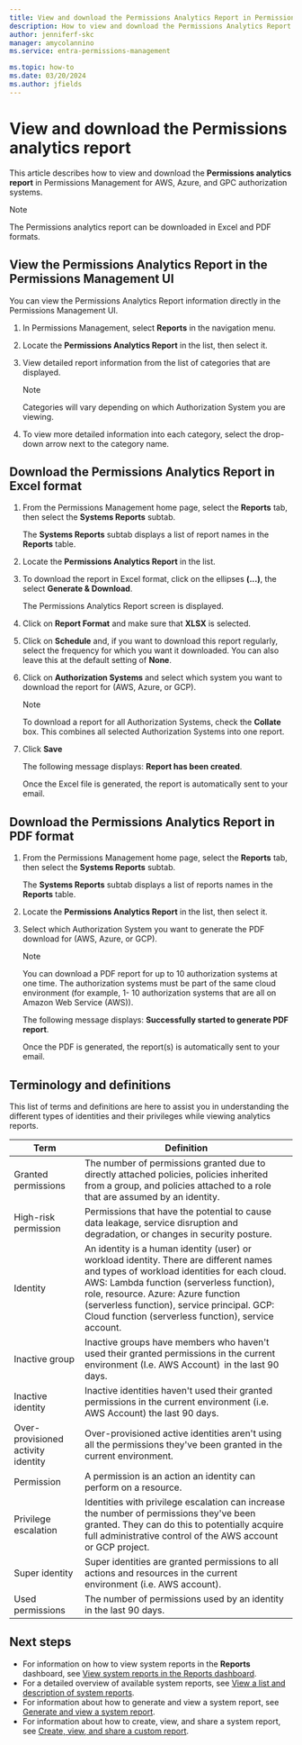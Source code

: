 ```yaml
---
title: View and download the Permissions Analytics Report in Permissions Management
description: How to view and download the Permissions Analytics Report in Permissions Management.
author: jenniferf-skc
manager: amycolannino
ms.service: entra-permissions-management

ms.topic: how-to
ms.date: 03/20/2024
ms.author: jfields
---
```


# View and download the Permissions analytics report

This article describes how to view and download the **Permissions analytics report** in Permissions Management for AWS, Azure, and GPC authorization systems.

>[!NOTE]
>The Permissions analytics report can be downloaded in Excel and PDF formats.

## View the Permissions Analytics Report in the Permissions Management UI

You can view the Permissions Analytics Report information directly in the Permissions Management UI.

1. In Permissions Management, select **Reports** in the navigation menu.
2. Locate the **Permissions Analytics Report** in the list, then select it.
3. View detailed report information from the list of categories that are displayed.
   >[!NOTE]
   > Categories will vary depending on which Authorization System you are viewing.

4. To view more detailed information into each category, select the drop-down arrow next to the category name.


## Download the Permissions Analytics Report in Excel format

1. From the Permissions Management home page, select the **Reports** tab, then select the **Systems Reports** subtab.
    
    The **Systems Reports** subtab displays a list of report names in the **Reports** table.
2. Locate the **Permissions Analytics Report** in the list.
3. To download the report in Excel format, click on the ellipses **(...)**, the select **Generate & Download**.
    
    The Permissions Analytics Report screen is displayed.
4. Click on **Report Format** and make sure that **XLSX** is selected.
5. Click on **Schedule** and, if you want to download this report regularly, select the frequency for which you want it downloaded. You can also leave this at the default setting of **None**.
6. Click on **Authorization Systems** and select which system you want to download the report for (AWS, Azure, or GCP).
   >[!NOTE]
   > To download a report for all Authorization Systems, check the **Collate** box. This combines all selected Authorization Systems into one report.
7. Click **Save**

    The following message displays: **Report has been created**.

    Once the Excel file is generated, the report is automatically sent to your email.

## Download the Permissions Analytics Report in PDF format

1. From the Permissions Management home page, select the **Reports** tab, then select the **Systems Reports** subtab.
    
    The **Systems Reports** subtab displays a list of reports names in the **Reports** table.
2. Locate the **Permissions Analytics Report** in the list, then select it.
3. Select which Authorization System you want to generate the PDF download for (AWS, Azure, or GCP).
   >[!NOTE]
   >You can download a PDF report for up to 10 authorization systems at one time. The authorization systems must be part of the same cloud environment (for example, 1- 10 authorization systems that are all on Amazon Web Service (AWS)). 
    
    The following message displays: **Successfully started to generate PDF report**. 
    
    Once the PDF is generated, the report(s) is automatically sent to your email.

## Terminology and definitions

This list of terms and definitions are here to assist you in understanding the different types of identities and their privileges while viewing analytics reports. 

| Term | Definition | 
| ------ | ------ | 
| Granted permissions | The number of permissions granted due to directly attached policies, policies inherited from a group, and policies attached to a role that are assumed by an identity. |
| High-risk permission | Permissions that have the potential to cause data leakage, service disruption and degradation, or changes in security posture. |
| Identity | An identity is a human identity (user) or workload identity. There are different names and types of workload identities for each cloud. AWS: Lambda function (serverless function), role, resource. Azure: Azure function (serverless function), service principal. GCP: Cloud function (serverless function), service account. |
| Inactive group | Inactive groups have members who haven't used their granted permissions in the current environment (I.e. AWS Account)  in the last 90 days.    |
| Inactive identity | Inactive identities haven't used their granted permissions in the current environment (i.e. AWS Account) the last 90 days. |
| Over-provisioned activity identity | Over-provisioned active identities aren't using all the permissions they've been granted in the current environment. |  
| Permission | A permission is an action an identity can perform on a resource. |
| Privilege escalation | Identities with privilege escalation can increase the number of permissions they've been granted. They can do this to potentially acquire full administrative control of the AWS account or GCP project. |
| Super identity | Super identities are granted permissions to all actions and resources in the current environment (i.e. AWS account). |
| Used permissions | The number of permissions used by an identity in the last 90 days. |

<!---## Add and remove tags in the Permissions analytics report

1. Select **Tags**.
1. Select one of the categories from the **Permissions Analytics Report**.
1. Select the identity name to which you want to add a tag. Then, select the checkbox at the top to select all identities.
1. Select **Add Tag**.
1. In the **Tag** column:
    - To select from the available options from the list, select **Select a Tag**.
    - To search for a tag, enter the tag name.
    - To create a new custom tag, select  **New Custom Tag**.
    - To create a new tag, enter a name for the tag and select **Create**.
    - To remove a tag, select **Delete**.

1. In the **Value (optional)** box, enter a value, if necessary.
1. Select **Save**.--->


## Next steps

- For information on how to view system reports in the **Reports** dashboard, see [View system reports in the Reports dashboard](product-reports.md).
- For a detailed overview of available system reports, see [View a list and description of system reports](all-reports.md).
- For information about how to generate and view a system report, see [Generate and view a system report](report-view-system-report.md).
- For information about how to create, view, and share a system report, see [Create, view, and share a custom report](report-view-system-report.md).
